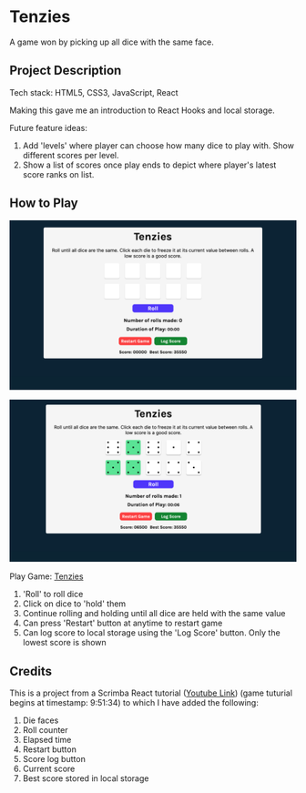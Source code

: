 # Tenzies 

A game won by picking up all dice with the same face. 

## Project Description

Tech stack: HTML5, CSS3, JavaScript, React <br/>

Making this gave me an introduction to React Hooks and local storage. <br/>

Future feature ideas: <br/>

1. Add 'levels' where player can choose how many dice to play with. Show different scores per level. 
2. Show a list of scores once play ends to depict where player's latest score ranks on list.

## How to Play 

![Game Board](/src/images/gameBoard.png)

![Game Play](/src/images/gamePlay.png)

Play Game: [Tenzies](https://tenziesmodded.netlify.app)

1. 'Roll' to roll dice
2. Click on dice to 'hold' them
3. Continue rolling and holding until all dice are held with the same value
4. Can press 'Restart' button at anytime to restart game
5. Can log score to local storage using the 'Log Score' button. Only the lowest score is shown

## Credits

This is a project from a Scrimba React tutorial ([Youtube Link](https://www.youtube.com/watch?v=bMknfKXIFA8)) (game tuturial begins at timestamp: 9:51:34) to which I have added the following:  <br/>

1. Die faces
2. Roll counter
3. Elapsed time
4. Restart button
5. Score log button
6. Current score
7. Best score stored in local storage

